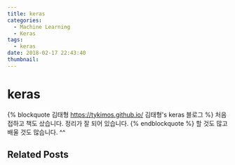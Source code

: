 ```yaml
---
title: keras
categories:
  - Machine Learning
  - Keras
tags:
  - keras
date: 2018-02-17 22:43:40
thumbnail:
---
```

# keras

{% blockquote 김태형 https://tykimos.github.io/ 김태형's keras 블로그 %} 처음 접하고 책도 샀습니다. 정리가 잘 되어 있습니다. {% endblockquote %}
할 것도 많고 배울 것도 많습니다. ^^

## Related Posts

